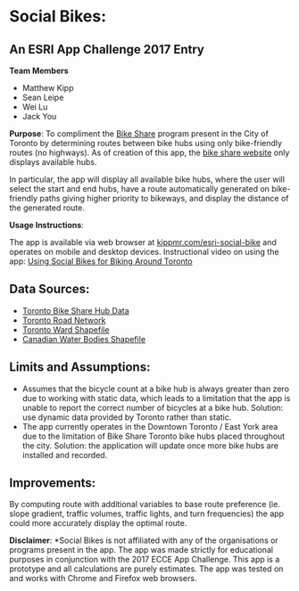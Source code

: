 Social Bikes:
=============
An ESRI App Challenge 2017 Entry
--------------------------------
**Team Members**

* Matthew Kipp
* Sean Leipe
* Wei Lu
* Jack You

**Purpose**: To compliment the [Bike Share](https://www.bikesharetoronto.com/) program present in the City of Toronto by determining routes between bike hubs using only bike-friendly routes (no highways). As of creation of this app, the [bike share website](https://member.bikesharetoronto.com/stations) only displays available hubs. 

In particular, the app will display all available bike hubs, where the user will select the start and end hubs, have a route automatically generated on bike-friendly paths giving higher priority to bikeways, and display the distance of the generated route.

**Usage Instructions**:

The app is available via web browser at [kippmr.com/esri-social-bike](http://www.kippmr.com/esri-social-bikes/) and operates on mobile and desktop devices.
Instructional video on using the app: [Using Social Bikes for Biking Around Toronto]()

Data Sources:
-------------
* [Toronto Bike Share Hub Data](https://feeds.bikesharetoronto.com/stations/stations.xml)
* [Toronto Road Network](http://www1.toronto.ca/wps/portal/contentonly?vgnextoid=9ecd5f9cd70bb210VgnVCM1000003dd60f89RCRD&vgnextchannel=1a66e03bb8d1e310VgnVCM10000071d60f89RCRD)
* [Toronto Ward Shapefile](http://www1.toronto.ca/wps/portal/contentonly?vgnextoid=71d9c7e6e34b6410VgnVCM10000071d60f89RCRD)
* [Canadian Water Bodies Shapefile](http://geogratis.gc.ca/api/en/nrcan-rncan/ess-sst/87066e9a-94ee-680a-b1ba-591f4688db7d.html)

Limits and Assumptions:
-----------------------
* Assumes that the bicycle count at a bike hub is always greater than zero due to working with static data, which leads to a limitation that the app is unable to report the correct number of bicycles at a bike hub. Solution: use dynamic data provided by Toronto rather than static.
* The app currently operates in the Downtown Toronto / East York area due to the limitation of Bike Share Toronto bike hubs placed throughout the city. Solution: the application will update once more bike hubs are installed and recorded.

Improvements:
-------------
By computing route with additional variables to base route preference (ie. slope gradient, traffic volumes, traffic lights, and turn frequencies) the app could more accurately display the optimal route.

**Disclaimer**: *Social Bikes is not affiliated with any of the organisations or programs present in the app. The app was made strictly for educational purposes in conjunction with the 2017 ECCE App Challenge. This app is a prototype and all calculations are purely estimates. The app was tested on and works with Chrome and Firefox web browsers.
